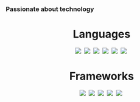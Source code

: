 ### Passionate about technology

<div align="center">

# Languages

[<img src="https://img.shields.io/badge/java-007396.svg?&style=for-the-badge&logo=java&logoColor=white"/>][java]&nbsp;
[<img src="https://img.shields.io/badge/groovy-4298B8.svg?&style=for-the-badge&logo=apache-groovy&logoColor=white"/>][groovy]&nbsp;
[<img src="https://img.shields.io/badge/kotlin-0095D5.svg?&style=for-the-badge&logo=kotlin&logoColor=white"/>][kotlin]&nbsp;
[<img src="https://img.shields.io/badge/python-3776AB.svg?&style=for-the-badge&logo=python&logoColor=white"/>][python]&nbsp;
[<img src="https://img.shields.io/badge/javascript-F7DF1E.svg?&style=for-the-badge&logo=javascript&logoColor=white"/>][javascript]&nbsp;
[<img src="https://img.shields.io/badge/Go-00ADD8?style=for-the-badge&logo=go&logoColor=white"/>][go-lang]&nbsp;

  
[java]: https://en.wikipedia.org/wiki/Java_(programming_language)
[groovy]: https://en.wikipedia.org/wiki/Groovy_(programming_language)
[kotlin]: https://en.wikipedia.org/wiki/Kotlin_(programming_language)
[python]: https://en.wikipedia.org/wiki/Python_(programming_language)
[javascript]: https://en.wikipedia.org/wiki/JavaScript_(programming_language)
[go-lang]: https://pt.wikipedia.org/wiki/Go_(linguagem_de_programa%C3%A7%C3%A3o)
</div>

<div align="center">


# Frameworks

[<img src="https://img.shields.io/badge/Docker-2CA5E0?style=for-the-badge&logo=docker&logoColor=white"/>][docker]&nbsp;
[<img src="https://img.shields.io/badge/kubernetes-326ce5.svg?&style=for-the-badge&logo=kubernetes&logoColor=white"/>][kubernetes]&nbsp;
[<img src="https://img.shields.io/badge/Yarn-2C8EBB?style=for-the-badge&logo=yarn&logoColor=white"/>][yarn]&nbsp;
[<img src="https://img.shields.io/badge/Spring-6DB33F?style=for-the-badge&logo=spring&logoColor=white"/>][spring]&nbsp;
[<img src="https://img.shields.io/badge/redis-CC0000.svg?&style=for-the-badge&logo=redis&logoColor=white"/>][redis]&nbsp;

  
[docker]: https://www.docker.com/
[kubernetes]: https://kubernetes.io/pt-br/
[yarn]: https://yarnpkg.com/
[spring]: https://spring.io/
[redis]: https://redis.io/

  
</div>
